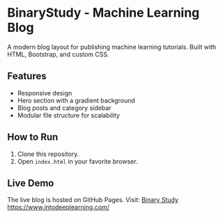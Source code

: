 # BinaryStudy - Machine Learning Blog
A modern blog layout for publishing machine learning tutorials. Built with HTML, Bootstrap, and custom CSS.

## Features
- Responsive design
- Hero section with a gradient background
- Blog posts and category sidebar
- Modular file structure for scalability

## How to Run
1. Clone this repository.
2. Open `index.html` in your favorite browser.

## Live Demo
The live blog is hosted on GitHub Pages. Visit: [Binary Study](https://shahidedu7.github.io/binarystudy/)
https://www.intodeeplearning.com/
